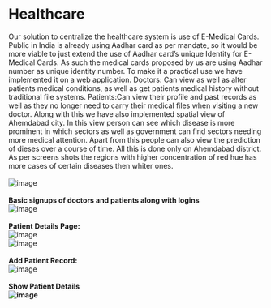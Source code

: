 # Healthcare

Our solution to centralize the healthcare system is use of E-Medical Cards. Public in India is already using Aadhar card as per mandate, so it would be more viable to just extend the use of Aadhar card’s unique Identity for E-Medical Cards. As such the medical cards proposed by us are using Aadhar number as unique identity number. 
To make it a practical use we have implemented it on a web application.
Doctors: Can view as well as alter patients medical conditions, as well as get patients medical history without traditional file systems.
Patients:Can view their profile and past records as well as they no longer need to carry their medical files when visiting a new doctor.
Along with this we have also implemented spatial view of Ahemdabad city. In this view person can see which disease is more prominent in which sectors as well as government can find sectors needing more medical attention. Apart from this people can also view the prediction of dieses over a course of time. All this is done only on Ahemdabad district. As per screens shots the regions with higher concentration of red hue has more cases of certain diseases then whiter ones.<br>
<br>
![image](https://user-images.githubusercontent.com/45670873/76800995-bbe42f00-67fa-11ea-886c-0e08e472bec7.png)<br>
<br>
<b>Basic signups of doctors and patients along with logins</b><br>
![image](https://user-images.githubusercontent.com/45670873/76801005-c30b3d00-67fa-11ea-9537-b4d0c25390ee.png)<br>
<br><b>Patient Details Page:</b><br>
![image](https://user-images.githubusercontent.com/45670873/76801083-f5b53580-67fa-11ea-8afc-2d305a751e6c.png)<br>
![image](https://user-images.githubusercontent.com/45670873/76801096-fc43ad00-67fa-11ea-8d72-683cd154c6cc.png)<br><br>
<b>Add Patient Record:</b><br>
![image](https://user-images.githubusercontent.com/45670873/76802158-1bdbd500-67fd-11ea-958b-14b9c83d6676.png)<br><br>
<b>Show Patient Details<b><br>
![image](https://user-images.githubusercontent.com/45670873/76802195-301fd200-67fd-11ea-940e-a88c5a2eac6e.png)  
